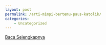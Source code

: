 ```yaml
---
layout: post
permalink: /arti-mimpi-bertemu-paus-katolik/
categories:
    - Uncategorized
---
```


[Baca Selengkapnya](/03)